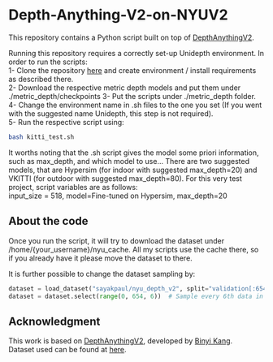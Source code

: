 # Depth-Anything-V2-on-NYUV2
This repository contains a Python script built on top of [DepthAnythingV2](https://github.com/DepthAnything/Depth-Anything-V2).

Running this repository requires a correctly set-up Unidepth environment.
In order to run the scripts:   
1- Clone the repository [here](https://github.com/DepthAnything/Depth-Anything-V2) and create environment / install requirements as described there.  
2- Download the respective metric depth models and put them under ./metric_depth/checkpoints
3- Put the scripts under ./metric_depth folder.
4- Change the environment name in .sh files to the one you set (If you went with the suggested name Unidepth, this step is not required).  
5- Run the respective script using:  
```bash
bash kitti_test.sh
```

It worths noting that the .sh script gives the model some priori information, such as max_depth, and which model to use... There are two suggested models, that are Hypersim (for indoor with suggested max_depth=20) and VKITTI (for outdoor with suggested max_depth=80). For this very test project, script variables are as follows:    
input_size = 518, 
model=Fine-tuned on Hypersim, 
max_depth=20 

## About the code
Once you run the script, it will try to download the dataset under /home/{your_username}/nyu_cache. All my scripts use the cache there, so if you already have it please move the dataset to there.  
  
It is further possible to change the dataset sampling by:  

```python
dataset = load_dataset("sayakpaul/nyu_depth_v2", split="validation[:654]", cache_dir=home_dir+"/nyu_cache")
dataset = dataset.select(range(0, 654, 6))  # Sample every 6th data in dataset
```



## Acknowledgment
This work is based on [DepthAnythingV2](https://github.com/DepthAnything/Depth-Anything-V2), developed by [Binyi Kang](https://github.com/bingykang).    
Dataset used can be found at [here](https://huggingface.co/datasets/sayakpaul/nyu_depth_v2).

